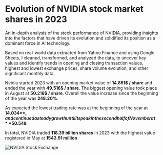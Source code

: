 # Evolution of NVIDIA stock market shares in 2023
An in-depth analysis of the stock performance of NVIDIA, providing insights into the factors that have driven its evolution and solidified its position as a dominant force in AI technology.

Based on real-world data extracted from Yahoo Finance and using Google Sheets, I cleaned, transformed, and analyzed the data, to uncover key values and identify trends in opening and closing transaction values, highest and lowest exchange prices, share volume evolution, and other significant monthly data.

Nvidia started 2023 with an opening market value of **14.851$ / share** and ended the year with **49.516$ / share**. The biggest opening value took place in August at **50.216$ / share**. Overall the value increase since the beginning of the year was **248.20%**.

As expected the lowest trading rate was at the beginning of the year at **14.034$**, and continued a steady growth until its peak in the second half of November at **50.548$**

In total, NVIDIA traded **118.39 billion shares** in 2023 with the highest value registered in May at **1543.91 million**.

![NVIDIA Stock Exchange](https://github.com/user-attachments/assets/33a1fbee-8fa6-4b56-944a-0d6c7e796216)
